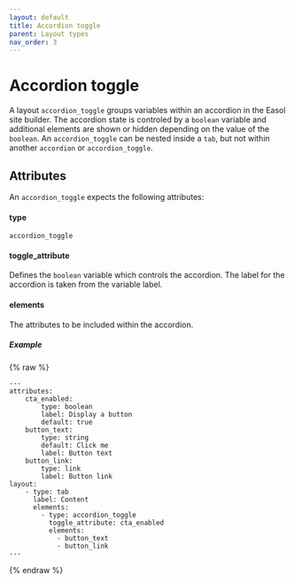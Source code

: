 ```yaml
---
layout: default
title: Accordion toggle
parent: Layout types
nav_order: 3
---
```


# Accordion toggle
A layout `accordion_toggle` groups variables within an accordion in the Easol site builder. The accordion state is controled by a `boolean` variable and additional elements are shown or hidden depending on the value of the `boolean`. An `accordion_toggle` can be nested inside a `tab`, but not within another `accordion` or `accordion_toggle`. 

## Attributes
An `accordion_toggle` expects the following attributes:

#### type
`accordion_toggle`

#### toggle_attribute
Defines the `boolean` variable which controls the accordion. The label for the accordion is taken from the variable label.

#### elements
The attributes to be included within the accordion.

##### Example
{% raw %}
```
---
attributes:
    cta_enabled:
        type: boolean
        label: Display a button
        default: true
    button_text:
        type: string
        default: Click me
        label: Button text
    button_link:
        type: link
        label: Button link
layout:
    - type: tab
      label: Content
      elements: 
        - type: accordion_toggle
          toggle_attribute: cta_enabled
          elements:
            - button_text
            - button_link
---
```
{% endraw %}